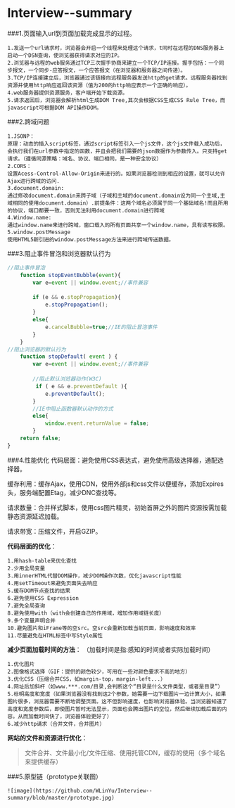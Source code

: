 # Interview--summary
###1.页面输入url到页面加载完成显示的过程。

    1.发送一个url请求时，浏览器会开启一个线程来处理这个请求，t同时在远程的DNS服务器上启动一个DSN查询，使浏览器获得请求对应的IP。
    2.浏览器与远程的web服务通过TCP三次握手协商来建立一个TCP/IP连接。握手包括：一个同步报文，一个同步-应答报文，一个应答报文（在浏览器和服务器之间传递）。
    3.TCP/IP连接建立后，浏览器通过该链接向远程服务器发送http的get请求。远程服务器找到资源并使用http响应返回该资源（值为200的http响应表示一个正确的响应）。
    4.web服务器提供资源服务，客户端开始下载资源。
    5.请求返回后，浏览器会解析html生成DOM Tree,其次会根据CSS生成CSS Rule Tree，而javascript可根据DOM API操作DOM。

###2.跨域问题

    1.JSONP：
    原理：动态的插入script标签，通过script标签引入一个js文件，这个js文件载入成功后，会执行我们在url参数中指定的函数，并且会把我们需要的json数据作为参数传入。只支持get请求。（遵循同源策略：域名、协议、端口相同，是一种安全协议）
    2.CORS：
    设置Acess-Control-Allow-Origin来进行的。如果浏览器检测到相应的设置，就可以允许Ajax进行跨域的访问.
    3.document.domain:
    通过修改document.domain来跨子域（子域和主域的document.domain设为同一个主域,主域相同的使用document.domain）.前提条件：这两个域名必须属于同一个基础域名!而且所用的协议，端口都要一致，否则无法利用document.domain进行跨域
    4.Window.name:
    通过window.name来进行跨域，窗口载入的所有页面共享一个window.name，具有读写权限。
    5.window.postMessage
    使用HTML5新引进的window.postMessage方法来进行跨域传送数据。
    
###3.阻止事件冒泡和浏览器默认行为
```javascript
//阻止事件冒泡
    function stopEventBubble(event){
        var e=event || window.event;//事件兼容

        if (e && e.stopPropagation){
            e.stopPropagation();    
        }
        else{
            e.cancelBubble=true;//IE的阻止冒泡事件
        }
    }
//阻止浏览器的默认行为 
    function stopDefault( event ) { 
        var e=event || window.event;//事件兼容
        
        //阻止默认浏览器动作(W3C) 
         if ( e && e.preventDefault ){
            e.preventDefault(); 
        }
        //IE中阻止函数器默认动作的方式 
        else{
            window.event.returnValue = false; 
        }
    return false; 
}
```
###4.性能优化
代码层面：避免使用CSS表达式，避免使用高级选择器，通配选择器。

缓存利用：缓存Ajax，使用CDN，使用外部js和css文件以便缓存，添加Expires头，服务端配置Etag，减少DNC查找等。

请求数量：合并样式脚本，使用css图片精灵，初始首屏之外的图片资源按需加载静态资源延迟加载。

请求带宽：压缩文件，开启GZIP。

**代码层面的优化**：
>   
    1.用hash-table来优化查找
    2.少用全局变量
    3.用innerHTML代替DOM操作，减少DOM操作次数，优化javascript性能
    4.用setTimeout来避免页面失去响应
    5.缓存DOM节点查找的结果
    6.避免使用CSS Expression
    7.避免全局查询
    8.避免使用with（with会创建自己的作用域，增加作用域链长度）
    9.多个变量声明合并
    10.避免图片和iFrame等的空src。空src会重新加载当前页面，影响速度和效率
    11.尽量避免在HTML标签中写Style属性
    
**减少页面加载时间的方法**：
（加载时间是指:感知的时间或者实际加载时间）
>   
    1.优化图片
    2.图像格式选择（GIF：提供的颜色较少，可用在一些对颜色要求不高的地方）
    3.优化CSS（压缩合并CSS，如margin-top，margin-left...）
    4.网址后加斜杆（如www.***.com/目录,会判断这个“目录是什么文件类型，或者是目录”）
    5.标明高度和宽度（如果浏览器没有找到这2个参数，她需要一边下载图片一边计算大小，如果图片很多，浏览器需要不断地调整页面。这不但影响速度，也影响浏览器体验。当浏览器知道了高度和宽度参数后，即使图片暂时无法显示，页面也会腾出图片的空位，然后继续加载后面的内容。从而加载时间快了，浏览器体验更好了）
    6.减少http请求（合并文件，合并图片）

**网站的文件和资源进行优化**：
>   文件合并、文件最小化/文件压缩、使用托管CDN，缓存的使用（多个域名来提供缓存）

###5.原型链（prototype关联图）
>
    ![image](https://github.com/WLinYu/Interview--summary/blob/master/prototype.jpg)
